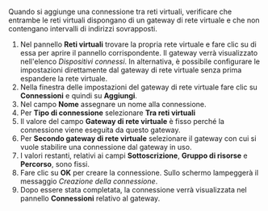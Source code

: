 Quando si aggiunge una connessione tra reti virtuali, verificare che entrambe le reti virtuali dispongano di un gateway di rete virtuale e che non contengano intervalli di indirizzi sovrapposti.

1. Nel pannello **Reti virtuali** trovare la propria rete virtuale e fare clic su di essa per aprire il pannello corrispondente. Il gateway verrà visualizzato nell'elenco *Dispositivi connessi*. In alternativa, è possibile configurare le impostazioni direttamente dal gateway di rete virtuale senza prima espandere la rete virtuale.
2. Nella finestra delle impostazioni del gateway di rete virtuale fare clic su **Connessioni** e quindi su **Aggiungi**.
3. Nel campo **Nome** assegnare un nome alla connessione. 
4. Per **Tipo di connessione** selezionare **Tra reti virtuali**
5. Il valore del campo **Gateway di rete virtuale** è fisso perché la connessione viene eseguita da questo gateway.
6. Per **Secondo gateway di rete virtuale** selezionare il gateway con cui si vuole stabilire una connessione dal gateway in uso.
7. I valori restanti, relativi ai campi **Sottoscrizione**, **Gruppo di risorse** e **Percorso**, sono fissi.
8. Fare clic su **OK** per creare la connessione. Sullo schermo lampeggerà il messaggio *Creazione della connessione*.
9. Dopo essere stata completata, la connessione verrà visualizzata nel pannello **Connessioni** relativo al gateway.

<!---HONumber=AcomDC_0107_2016-->